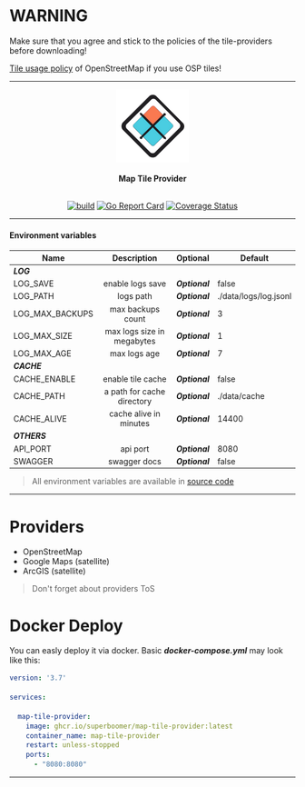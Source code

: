 # **WARNING**

Make sure that you agree and stick to the policies
of the tile-providers before downloading!

[Tile usage policy](https://wiki.openstreetmap.org/index.php/Tile_usage_policy)
of OpenStreetMap if you use OSP tiles!

---
<div align="center">
  <img class="logo" src="https://raw.githubusercontent.com/superboomer/map-tile-provider/master/assets/icon-1024.png" width="128px" height="128px" alt="logo"/>
  <br>
  <br>
  <b>Map Tile Provider</b>
  <br>
  <br>

  [![build](https://github.com/superboomer/map-tile-provider/actions/workflows/build.yml/badge.svg)](https://github.com/superboomer/map-tile-provider/actions/workflows/build.yml)&nbsp;[![Go Report Card](https://goreportcard.com/badge/github.com/superboomer/map-tile-provider)](https://goreportcard.com/report/github.com/superboomer/map-tile-provider)&nbsp;[![Coverage Status](https://coveralls.io/repos/github/superboomer/map-tile-provider/badge.svg?branch=master)](https://coveralls.io/github/superboomer/map-tile-provider?branch=master)
</div>


---
#### Environment variables

| Name          | Description   |  Optional | Default | 
| ------------- |:-------------:|:--------:| ------ |
|  ***LOG*** |
| LOG_SAVE  | enable logs save | ***Optional***  | false
| LOG_PATH     | logs path      | ***Optional***  | ./data/logs/log.jsonl
| LOG_MAX_BACKUPS | max backups count      |  ***Optional***  | 3
| LOG_MAX_SIZE | max logs size in megabytes      |  ***Optional***  | 1
| LOG_MAX_AGE | max logs age      |  ***Optional***  | 7
|  ***CACHE*** |
| CACHE_ENABLE | enable tile cache     | ***Optional***  | false
| CACHE_PATH | a path for cache directory     | ***Optional***  | ./data/cache
| CACHE_ALIVE | cache alive in minutes     | ***Optional***  | 14400
|  ***OTHERS*** |
| API_PORT | api port    |  ***Optional***  | 8080
| SWAGGER | swagger docs    |  ***Optional***  | false
> All environment variables are available in [source code](https://github.com/mightrl/media-storage-service/blob/master/app/options/opt.go)
***


# **Providers**

- OpenStreetMap
- Google Maps (satellite)
- ArcGIS (satellite)

 > Don't forget about providers ToS

# **Docker Deploy**

You can easly deploy it via docker. Basic ***docker-compose.yml*** may look like this:
```YAML
version: '3.7'

services:

  map-tile-provider:
    image: ghcr.io/superboomer/map-tile-provider:latest
    container_name: map-tile-provider
    restart: unless-stopped
    ports:
      - "8080:8080"
```
***

